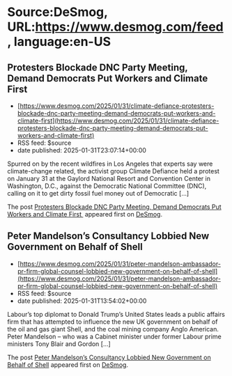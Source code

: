 # Source:DeSmog, URL:https://www.desmog.com/feed, language:en-US

## Protesters Blockade DNC Party Meeting, Demand Democrats Put Workers and Climate First
 - [https://www.desmog.com/2025/01/31/climate-defiance-protesters-blockade-dnc-party-meeting-demand-democrats-put-workers-and-climate-first](https://www.desmog.com/2025/01/31/climate-defiance-protesters-blockade-dnc-party-meeting-demand-democrats-put-workers-and-climate-first)
 - RSS feed: $source
 - date published: 2025-01-31T23:07:14+00:00

<p>Spurred on by the recent wildfires in Los Angeles that experts say were climate-change related, the activist group Climate Defiance held a protest on January 31 at the Gaylord National Resort and Convention Center in Washington, D.C., against the Democratic National Committee (DNC), calling on it to get dirty fossil fuel money out of Democratic [&#8230;]</p>
<p>The post <a href="https://www.desmog.com/2025/01/31/climate-defiance-protesters-blockade-dnc-party-meeting-demand-democrats-put-workers-and-climate-first/" data-wpel-link="internal">Protesters Blockade DNC Party Meeting, Demand Democrats Put Workers and Climate First </a> appeared first on <a href="https://www.desmog.com" data-wpel-link="internal">DeSmog</a>.</p>

## Peter Mandelson’s Consultancy Lobbied New Government on Behalf of Shell
 - [https://www.desmog.com/2025/01/31/peter-mandelson-ambassador-pr-firm-global-counsel-lobbied-new-government-on-behalf-of-shell](https://www.desmog.com/2025/01/31/peter-mandelson-ambassador-pr-firm-global-counsel-lobbied-new-government-on-behalf-of-shell)
 - RSS feed: $source
 - date published: 2025-01-31T13:54:02+00:00

<p>Labour’s top diplomat to Donald Trump’s United States leads a public affairs firm that has attempted to influence the new UK government on behalf of the oil and gas giant Shell, and the coal mining company Anglo American. Peter Mandelson – who was a Cabinet minister under former Labour prime ministers Tony Blair and Gordon [&#8230;]</p>
<p>The post <a href="https://www.desmog.com/2025/01/31/peter-mandelson-ambassador-pr-firm-global-counsel-lobbied-new-government-on-behalf-of-shell/" data-wpel-link="internal">Peter Mandelson’s Consultancy Lobbied New Government on Behalf of Shell</a> appeared first on <a href="https://www.desmog.com" data-wpel-link="internal">DeSmog</a>.</p>

